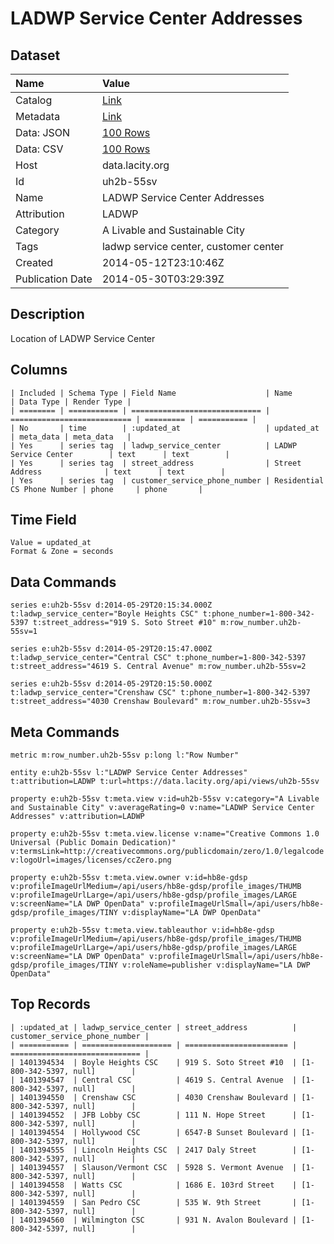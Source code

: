 # LADWP Service Center Addresses

## Dataset

| Name | Value |
| :--- | :---- |
| Catalog | [Link](https://catalog.data.gov/dataset/ladwp-service-center-addresses-a23c5) |
| Metadata | [Link](https://data.lacity.org/api/views/uh2b-55sv) |
| Data: JSON | [100 Rows](https://data.lacity.org/api/views/uh2b-55sv/rows.json?max_rows=100) |
| Data: CSV | [100 Rows](https://data.lacity.org/api/views/uh2b-55sv/rows.csv?max_rows=100) |
| Host | data.lacity.org |
| Id | uh2b-55sv |
| Name | LADWP Service Center Addresses |
| Attribution | LADWP |
| Category | A Livable and Sustainable City |
| Tags | ladwp service center, customer center |
| Created | 2014-05-12T23:10:46Z |
| Publication Date | 2014-05-30T03:29:39Z |

## Description

Location of LADWP Service Center

## Columns

```ls
| Included | Schema Type | Field Name                    | Name                        | Data Type | Render Type |
| ======== | =========== | ============================= | =========================== | ========= | =========== |
| No       | time        | :updated_at                   | updated_at                  | meta_data | meta_data   |
| Yes      | series tag  | ladwp_service_center          | LADWP Service Center        | text      | text        |
| Yes      | series tag  | street_address                | Street Address              | text      | text        |
| Yes      | series tag  | customer_service_phone_number | Residential CS Phone Number | phone     | phone       |
```

## Time Field

```ls
Value = updated_at
Format & Zone = seconds
```

## Data Commands

```ls
series e:uh2b-55sv d:2014-05-29T20:15:34.000Z t:ladwp_service_center="Boyle Heights CSC" t:phone_number=1-800-342-5397 t:street_address="919 S. Soto Street #10" m:row_number.uh2b-55sv=1

series e:uh2b-55sv d:2014-05-29T20:15:47.000Z t:ladwp_service_center="Central CSC" t:phone_number=1-800-342-5397 t:street_address="4619 S. Central Avenue" m:row_number.uh2b-55sv=2

series e:uh2b-55sv d:2014-05-29T20:15:50.000Z t:ladwp_service_center="Crenshaw CSC" t:phone_number=1-800-342-5397 t:street_address="4030 Crenshaw Boulevard" m:row_number.uh2b-55sv=3
```

## Meta Commands

```ls
metric m:row_number.uh2b-55sv p:long l:"Row Number"

entity e:uh2b-55sv l:"LADWP Service Center Addresses" t:attribution=LADWP t:url=https://data.lacity.org/api/views/uh2b-55sv

property e:uh2b-55sv t:meta.view v:id=uh2b-55sv v:category="A Livable and Sustainable City" v:averageRating=0 v:name="LADWP Service Center Addresses" v:attribution=LADWP

property e:uh2b-55sv t:meta.view.license v:name="Creative Commons 1.0 Universal (Public Domain Dedication)" v:termsLink=http://creativecommons.org/publicdomain/zero/1.0/legalcode v:logoUrl=images/licenses/ccZero.png

property e:uh2b-55sv t:meta.view.owner v:id=hb8e-gdsp v:profileImageUrlMedium=/api/users/hb8e-gdsp/profile_images/THUMB v:profileImageUrlLarge=/api/users/hb8e-gdsp/profile_images/LARGE v:screenName="LA DWP OpenData" v:profileImageUrlSmall=/api/users/hb8e-gdsp/profile_images/TINY v:displayName="LA DWP OpenData"

property e:uh2b-55sv t:meta.view.tableauthor v:id=hb8e-gdsp v:profileImageUrlMedium=/api/users/hb8e-gdsp/profile_images/THUMB v:profileImageUrlLarge=/api/users/hb8e-gdsp/profile_images/LARGE v:screenName="LA DWP OpenData" v:profileImageUrlSmall=/api/users/hb8e-gdsp/profile_images/TINY v:roleName=publisher v:displayName="LA DWP OpenData"
```

## Top Records

```ls
| :updated_at | ladwp_service_center | street_address          | customer_service_phone_number | 
| =========== | ==================== | ======================= | ============================= | 
| 1401394534  | Boyle Heights CSC    | 919 S. Soto Street #10  | [1-800-342-5397, null]        | 
| 1401394547  | Central CSC          | 4619 S. Central Avenue  | [1-800-342-5397, null]        | 
| 1401394550  | Crenshaw CSC         | 4030 Crenshaw Boulevard | [1-800-342-5397, null]        | 
| 1401394552  | JFB Lobby CSC        | 111 N. Hope Street      | [1-800-342-5397, null]        | 
| 1401394554  | Hollywood CSC        | 6547-B Sunset Boulevard | [1-800-342-5397, null]        | 
| 1401394555  | Lincoln Heights CSC  | 2417 Daly Street        | [1-800-342-5397, null]        | 
| 1401394557  | Slauson/Vermont CSC  | 5928 S. Vermont Avenue  | [1-800-342-5397, null]        | 
| 1401394558  | Watts CSC            | 1686 E. 103rd Street    | [1-800-342-5397, null]        | 
| 1401394559  | San Pedro CSC        | 535 W. 9th Street       | [1-800-342-5397, null]        | 
| 1401394560  | Wilmington CSC       | 931 N. Avalon Boulevard | [1-800-342-5397, null]        | 
```